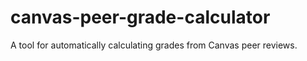 # canvas-peer-grade-calculator
A tool for automatically calculating grades from Canvas peer reviews.
